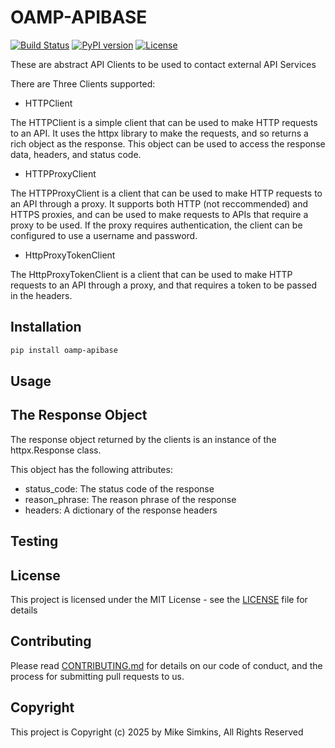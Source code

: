 # OAMP-APIBASE

[![Build Status](https://github.com/msimkins/oamp-apibase/actions/workflows/django.yml/badge.svg)](https://github.com/msimkins/oamp-apibase/actions/workflows/django.yml)
[![PyPI version](https://badge.fury.io/py/oamp-apibase.svg)](https://badge.fury.io/py/oamp-apibase)
[![License](https://img.shields.io/badge/License-MIT-blue.svg)](https://opensource.org/licenses/MIT)

These are abstract API Clients to be used to contact external API Services

There are Three Clients supported:

- HTTPClient

The HTTPClient is a simple client that can be used to make HTTP requests to an API. It uses the httpx library to make the requests,
and so returns a rich object as the response. This object can be used to access the response data, headers, and status code.

- HTTPProxyClient

The HTTPProxyClient is a client that can be used to make HTTP requests to an API through a proxy.
It supports both HTTP (not reccommended)  and HTTPS proxies, and can be used to make requests to APIs that require a
proxy to be used. If the proxy requires authentication, the client can be configured to use a username and password.

- HttpProxyTokenClient

The HttpProxyTokenClient is a client that can be used to make HTTP requests to an API through a proxy,
and that requires a token to be passed in the headers.

## Installation

```bash
pip install oamp-apibase
```

## Usage


## The Response Object

The response object returned by the clients is an instance of the httpx.Response class.

This object has the following attributes:

- status_code: The status code of the response
- reason_phrase: The reason phrase of the response
- headers: A dictionary of the response headers


## Testing

## License

This project is licensed under the MIT License - see the [LICENSE](LICENSE) file for details

## Contributing

Please read [CONTRIBUTING.md](CONTRIBUTING.md) for details on our code of conduct, and the process for submitting pull requests to us.

## Copyright

This project is Copyright (c) 2025 by Mike Simkins, All Rights Reserved
